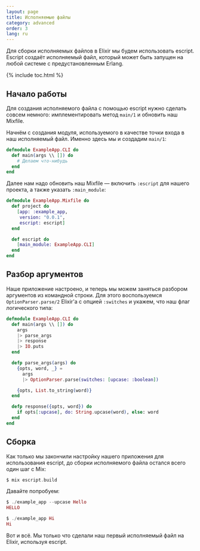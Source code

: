 ```yaml
---
layout: page
title: Исполняемые файлы
category: advanced
order: 3
lang: ru
---
```


Для сборки исполняемых файлов в Elixir мы будем использовать escript. Escript создаёт исполняемый файл, который может быть запущен на любой системе с предустановленным Erlang.

{% include toc.html %}

## Начало работы

Для создания исполняемого файла с помощью escript нужно сделать совсем немного: имплементировать метод `main/1` и обновить наш Mixfile.

Начнём с создания модуля, используемого в качестве точки входа в наш исполняемый файл.  Именно здесь мы и создадим `main/1`:

```elixir
defmodule ExampleApp.CLI do
  def main(args \\ []) do
    # Делаем что-нибудь
  end
end
```

Далее нам надо обновить наш Mixfile &mdash; включить `:escript` для нашего проекта, а также указать `:main_module`:

```elixir
defmodule ExampleApp.Mixfile do
  def project do
    [app: :example_app,
     version: "0.0.1",
     escript: escript]
  end

  def escript do
    [main_module: ExampleApp.CLI]
  end
end
```

## Разбор аргументов

Наше приложение настроено, и теперь мы можем заняться разбором аргументов из командной строки.  Для этого воспользуемся `OptionParser.parse/2` Elixir'а с опцией `:switches` и укажем, что наш флаг логического типа:

```elixir
defmodule ExampleApp.CLI do
  def main(args \\ []) do
    args
    |> parse_args
    |> response
    |> IO.puts
  end

  defp parse_args(args) do
    {opts, word, _} =
      args
      |> OptionParser.parse(switches: [upcase: :boolean])

    {opts, List.to_string(word)}
  end

  defp response({opts, word}) do
    if opts[:upcase], do: String.upcase(word), else: word
  end
end
```

## Сборка

Как только мы закончили настройку нашего приложения для использования escript, до сборки исполняемого файла остался всего один шаг с Mix:

```elixir
$ mix escript.build
```

Давайте попробуем:

```elixir
$ ./example_app --upcase Hello
HELLO

$ ./example_app Hi
Hi
```

Вот и всё.  Мы только что сделали наш первый исполняемый файл на Elixir, используя escript.

